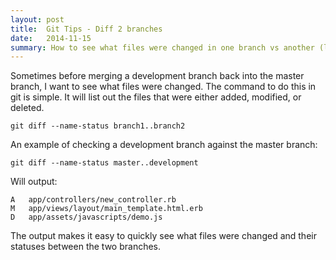 ```yaml
---
layout: post
title:  Git Tips - Diff 2 branches
date:   2014-11-15
summary: How to see what files were changed in one branch vs another (like the master branch)
---
```



Sometimes before merging a development branch back into the master branch, I want to see what files were changed. The command to do this in git is simple. It will list out the files that were either added, modified, or deleted.


	git diff --name-status branch1..branch2

An example of checking a development branch against the master branch:

	git diff --name-status master..development


Will output:

	A   app/controllers/new_controller.rb
	M   app/views/layout/main_template.html.erb
	D   app/assets/javascripts/demo.js


The output makes it easy to quickly see what files were changed and their statuses between the two branches.